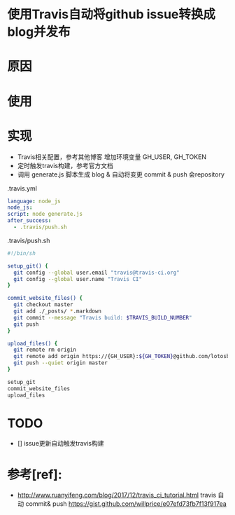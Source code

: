 # 使用Travis自动将github issue转换成blog并发布 
 # 原因

# 使用

# 实现
- Travis相关配置，参考其他博客
增加环境变量 GH_USER, GH_TOKEN
- 定时触发travis构建，参考官方文档
- 调用 generate.js 脚本生成 blog  & 自动将变更 commit & push 会repository

.travis.yml
```yaml
language: node_js
node_js:
script: node generate.js
after_success:
  - .travis/push.sh
```
.travis/push.sh
```bash
#!/bin/sh

setup_git() {
  git config --global user.email "travis@travis-ci.org"
  git config --global user.name "Travis CI"
}

commit_website_files() {
  git checkout master
  git add ./_posts/ *.markdown
  git commit --message "Travis build: $TRAVIS_BUILD_NUMBER"
  git push
}

upload_files() {
  git remote rm origin
  git remote add origin https://{GH_USER}:${GH_TOKEN}@github.com/lotosbin/lotosbin.github.io.git > /dev/null 2>&1
  git push --quiet origin master
}

setup_git
commit_website_files
upload_files
```
# TODO
- [] issue更新自动触发travis构建
# 参考[ref]:
- http://www.ruanyifeng.com/blog/2017/12/travis_ci_tutorial.html
travis 自动 commit& push  https://gist.github.com/willprice/e07efd73fb7f13f917ea